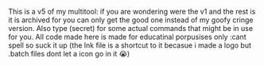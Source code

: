This is a v5 of my multitool:
if you are wondering were the v1 and the rest is
it is archived for you can only get the good one
instead of my goofy cringe version.
Also type (secret) for some actual commands that might be in use for you.
                        All code made here is made for educatinal porpusises only    :cant spell so suck it up
(the lnk file is a shortcut to it becasue i made a logo but .batch files dont let a icon go in it 😭)
